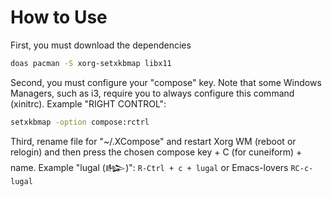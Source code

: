 # How to Use
First, you must download the dependencies
```sh
doas pacman -S xorg-setxkbmap libx11
```
Second, you must configure your "compose" key. Note that some Windows Managers, such as i3, require you to always configure this command (xinitrc). Example "RIGHT CONTROL":
```sh
setxkbmap -option compose:rctrl
```
Third, rename file for "~/.XCompose" and restart Xorg WM (reboot or relogin) and then press the chosen compose key + C (for cuneiform) + name. Example "lugal (𒈗)":
`R-Ctrl + c + lugal` or Emacs-lovers `RC-c-lugal`

